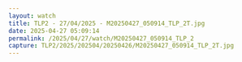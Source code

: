 ```yaml
---
layout: watch
title: TLP2 - 27/04/2025 - M20250427_050914_TLP_2T.jpg
date: 2025-04-27 05:09:14
permalink: /2025/04/27/watch/M20250427_050914_TLP_2
capture: TLP2/2025/202504/20250426/M20250427_050914_TLP_2T.jpg
---
```

